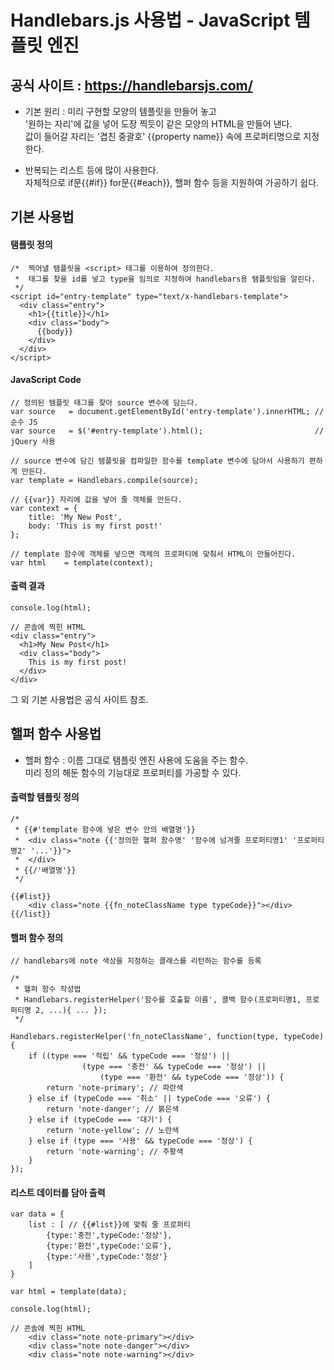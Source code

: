 # Handlebars.js 사용법 - JavaScript 템플릿 엔진

## 공식 사이트 : <https://handlebarsjs.com/>

- 기본 원리 : 미리 구현할 모양의 템플릿을 만들어 놓고  
'원하는 자리'에 값을 넣어 도장 찍듯이 같은 모양의 HTML을 만들어 낸다.  
값이 들어갈 자리는 '겹친 중괄호' {{property name}} 속에 프로퍼티명으로 지정한다.

- 반복되는 리스트 등에 많이 사용한다.  
자체적으로 if문{{#if}} for문{{#each}}, 핼퍼 함수 등을 지원하여 가공하기 쉽다.

## 기본 사용법

#### 탬플릿 정의
~~~
/*  찍어낼 탬플릿을 <script> 태그를 이용하여 정의한다.
 *  태그를 찾을 id를 넣고 type을 임의로 지정하여 handlebars용 탬플릿임을 알린다.
 */
<script id="entry-template" type="text/x-handlebars-template"> 
  <div class="entry">
    <h1>{{title}}</h1>
    <div class="body">
      {{body}}
    </div>
  </div>
</script>
~~~

#### JavaScript Code 
~~~
// 정의된 템플릿 태그를 찾아 source 변수에 담는다.
var source   = document.getElementById('entry-template').innerHTML; // 순수 JS
var source   = $('#entry-template').html();                         // jQuery 사용

// source 변수에 담긴 템플릿을 컴파일한 함수를 template 변수에 담아서 사용하기 편하게 만든다.
var template = Handlebars.compile(source);

// {{var}} 자리에 값을 넣어 줄 객체를 만든다. 
var context = {
    title: 'My New Post',
    body: 'This is my first post!'
};

// template 함수에 객체를 넣으면 객체의 프로퍼티에 맞춰서 HTML이 만들어진다.
var html    = template(context);
~~~

#### 출력 결과

~~~
console.log(html);

// 콘솔에 찍힌 HTML
<div class="entry">
  <h1>My New Post</h1>
  <div class="body">
    This is my first post!
  </div>
</div>
~~~

그 외 기본 사용법은 공식 사이트 참조.


## 핼퍼 함수 사용법

- 핼퍼 함수 : 이름 그대로 탬플릿 엔진 사용에 도움을 주는 함수.  
미리 정의 해둔 함수의 기능대로 프로퍼티를 가공할 수 있다.

#### 출력할 템플릿 정의
~~~
/*
 * {{#'template 함수에 넣은 변수 안의 배열명'}}
 *  <div class="note {{'정의한 핼퍼 함수명' '함수에 넘겨줄 프로퍼티명1' '프로퍼티명2' '...'}}">
 *  </div>
 * {{/'배열명'}}
 */

{{#list}}
    <div class="note {{fn_noteClassName type typeCode}}"></div>
{{/list}}
~~~

#### 핼퍼 함수 정의
~~~
// handlebars에 note 색상을 지정하는 클래스를 리턴하는 함수를 등록

/*
 * 핼퍼 함수 작성법 
 * Handlebars.registerHelper('함수를 호출할 이름', 콜백 함수(프로퍼티명1, 프로퍼티명 2, ...){ ... });
 */

Handlebars.registerHelper('fn_noteClassName', function(type, typeCode) {
	if ((type === '적립' && typeCode === '정상') || 
                (type === '충전' && typeCode === '정상') || 
                    (type === '환전' && typeCode === '정상')) {
		return 'note-primary'; // 파란색
	} else if (typeCode === '취소' || typeCode === '오류') {
		return 'note-danger'; // 붉은색
	} else if (typeCode === '대기') {
		return 'note-yellow'; // 노란색
	} else if (type === '사용' && typeCode === '정상') {
		return 'note-warning'; // 주황색
	}
});
~~~

#### 리스트 데이터를 담아 출력
~~~
var data = { 
    list : [ // {{#list}}에 맞춰 줄 프로퍼티
        {type:'충전',typeCode:'정상'},
        {type:'환전',typeCode:'오류'},
        {type:'사용',typeCode:'정상'}
    ]
}

var html = template(data);

console.log(html);

// 콘솔에 찍힌 HTML
    <div class="note note-primary"></div>
    <div class="note note-danger"></div>
    <div class="note note-warning"></div>
~~~



